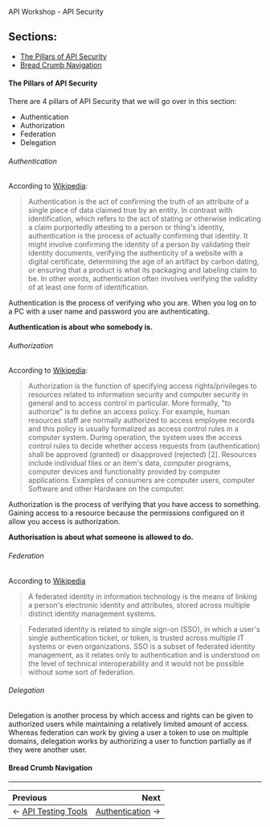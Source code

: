 API Workshop - API Security
## Sections:

* [The Pillars of API Security](#the-pillars-of-api-security)
* [Bread Crumb Navigation](#bread-crumb-navigation)

#### The Pillars of API Security

There are 4 pillars of API Security that we will go over in this section:

* Authentication
* Authorization
* Federation
* Delegation

###### Authentication

According to [Wikipedia](https://en.wikipedia.org/wiki/Authentication):

> Authentication is the act of confirming the truth of an attribute of a single piece of data claimed true by an entity. In contrast with identification, which refers to the act of stating or otherwise indicating a claim purportedly attesting to a person or thing's identity, authentication is the process of actually confirming that identity. It might involve confirming the identity of a person by validating their identity documents, verifying the authenticity of a website with a digital certificate, determining the age of an artifact by carbon dating, or ensuring that a product is what its packaging and labeling claim to be. In other words, authentication often involves verifying the validity of at least one form of identification.

Authentication is the process of verifying who you are.
When you log on to a PC with a user name and password you are authenticating.

**Authentication is about who somebody is.**

###### Authorization

According to [Wikipedia](https://en.wikipedia.org/wiki/Authorization):

> Authorization is the function of specifying access rights/privileges to resources related to information security and computer security in general and to access control in particular. More formally, "to authorize" is to define an access policy. For example, human resources staff are normally authorized to access employee records and this policy is usually formalized as access control rules in a computer system. During operation, the system uses the access control rules to decide whether access requests from (authentication) shall be approved (granted) or disapproved (rejected) [2]. Resources include individual files or an item's data, computer programs, computer devices and functionality provided by computer applications. Examples of consumers are computer users, computer Software and other Hardware on the computer.

Authorization is the process of verifying that you have access to something.
Gaining access to a resource because the permissions configured on it allow you access is authorization.

**Authorisation is about what someone is allowed to do.**

###### Federation

According to [Wikipedia](https://en.wikipedia.org/wiki/Federated_identity)

> A federated identity in information technology is the means of linking a person's electronic identity and attributes, stored across multiple distinct identity management systems.

> Federated identity is related to single sign-on (SSO), in which a user's single authentication ticket, or token, is trusted across multiple IT systems or even organizations. SSO is a subset of federated identity management, as it relates only to authentication and is understood on the level of technical interoperability and it would not be possible without some sort of federation.

###### Delegation

Delegation is another process by which access and rights can be given to authorized users while maintaining a relatively limited amount of access. Whereas federation can work by giving a user a token to use on multiple domains, delegation works by authorizing a user to function partially as if they were another user.

#### Bread Crumb Navigation
_________________________

Previous | Next
:------- | ---:
← [API Testing Tools](./api-testing-tools.md) | [Authentication](./authentication.md) →
